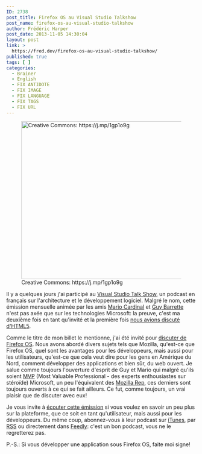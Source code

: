 ```yaml
---
ID: 2738
post_title: Firefox OS au Visual Studio Talkshow
post_name: firefox-os-au-visual-studio-talkshow
author: Frédéric Harper
post_date: 2013-11-05 14:30:04
layout: post
link: >
  https://fred.dev/firefox-os-au-visual-studio-talkshow/
published: true
tags: [ ]
categories:
  - Brainer
  - English
  - FIX ANTIDOTE
  - FIX IMAGE
  - FIX LANGUAGE
  - FIX TAGS
  - FIX URL
---
```

<figure><img alt="Creative Commons: https://j.mp/1gp1o9g" src="http://fred.dev/wp-content/uploads/2013/11/podcast.jpg" width="600" height="419" /><figcaption> Creative Commons: https://j.mp/1gp1o9g</figcaption></figure>
Il y a quelques jours j'ai participé au <a href="https://visualstudiotalkshow.libsyn.com/" target="_blank" rel="noopener noreferrer">Visual Studio Talk Show</a>, un podcast en français sur l'architecture et le développement logiciel. Malgré le nom, cette émission mensuelle animée par les amis <a href="https://mariocardinal.wordpress.com/" target="_blank" rel="noopener noreferrer">Mario Cardinal</a> et <a href="https://blog.guybarrette.com/" target="_blank" rel="noopener noreferrer">Guy Barrette</a> n'est pas axée que sur les technologies Microsoft: la preuve, c'est ma deuxième fois en tant qu'invité et la première fois <a href="https://visualstudiotalkshow.libsyn.com/0137-fr-d-ric-harper-html5" target="_blank" rel="noopener noreferrer">nous avions discuté d'HTML5</a>.

Comme le titre de mon billet le mentionne, j'ai été invité pour <a href="https://visualstudiotalkshow.libsyn.com/0164-fr-d-ric-harper-firefox-os" target="_blank" rel="noopener noreferrer">discuter de Firefox OS</a>. Nous avons abordé divers sujets tels que Mozilla, qu'est-ce que Firefox OS, quel sont les avantages pour les développeurs, mais aussi pour les utilisateurs, qu'est-ce que cela veut dire pour les gens en Amérique du Nord, comment développer des applications et bien sûr, du web ouvert. Je salue comme toujours l'ouverture d'esprit de Guy et Mario qui malgré qu'ils soient <a href="https://mvp.microsoft.com/en-US/" target="_blank" rel="noopener noreferrer">MVP</a> (Most Valuable Professional - des experts enthousiastes sur stéroïde) Microsoft, un peu l'équivalent des <a href="https://reps.mozilla.org/" target="_blank" rel="noopener noreferrer">Mozilla Rep</a>, ces derniers sont toujours ouverts à ce qui se fait ailleurs. Ce fut, comme toujours, un vrai plaisir que de discuter avec eux!

Je vous invite à <a href="https://visualstudiotalkshow.libsyn.com/0164-fr-d-ric-harper-firefox-os" target="_blank" rel="noopener noreferrer">écouter cette émission</a> si vous voulez en savoir un peu plus sur la plateforme, que ce soit en tant qu'utilisateur, mais aussi pour les développeurs. Du même coup, abonnez-vous à leur podcast sur <a href="https://itunes.apple.com/us/podcast/visual-studio-talk-show/id673760676?mt=2&uo=4" target="_blank" rel="noopener noreferrer">iTunes</a>, par <a href="https://visualstudiotalkshow.libsyn.com/rss" target="_blank" rel="noopener noreferrer">RSS</a> ou directement dans <a href="https://cloud.feedly.com/#subscription%2Ffeed%2Fhttp%3A%2F%2Fvisualstudiotalkshow.libsyn.com%2Frss" target="_blank" rel="noopener noreferrer">Feedly</a>: c'est un bon podcast, vous ne le regretterez pas.

P.-S.: Si vous développer une application sous Firefox OS, faite moi signe!
